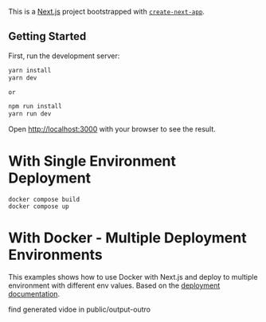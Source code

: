 This is a [Next.js](https://nextjs.org/) project bootstrapped with [`create-next-app`](https://github.com/vercel/next.js/tree/canary/packages/create-next-app).

## Getting Started

First, run the development server:

```bash
yarn install
yarn dev

or

npm run install
yarn run dev

```

Open [http://localhost:3000](http://localhost:3000) with your browser to see the result.


# With Single Environment Deployment

```shell
docker compose build
docker compose up
```

# With Docker - Multiple Deployment Environments

This examples shows how to use Docker with Next.js and deploy to multiple environment with different env values. Based on the [deployment documentation](https://nextjs.org/docs/deployment#docker-image).

find generated vidoe in public/output-outro


